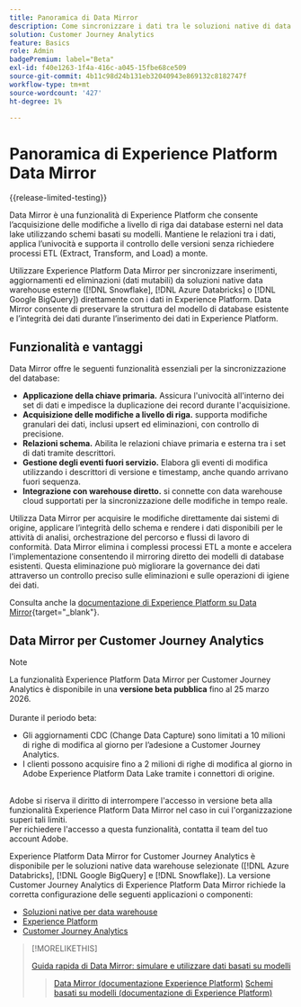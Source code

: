 ```yaml
---
title: Panoramica di Data Mirror
description: Come sincronizzare i dati tra le soluzioni native di data warehouse e Customer Journey Analytics
solution: Customer Journey Analytics
feature: Basics
role: Admin
badgePremium: label="Beta"
exl-id: f40e1263-1f4a-416c-a045-15fbe68ce509
source-git-commit: 4b11c98d24b131eb32040943e869132c8182747f
workflow-type: tm+mt
source-wordcount: '427'
ht-degree: 1%

---
```


# Panoramica di Experience Platform Data Mirror

{{release-limited-testing}}

Data Mirror è una funzionalità di Experience Platform che consente l’acquisizione delle modifiche a livello di riga dai database esterni nel data lake utilizzando schemi basati su modelli. Mantiene le relazioni tra i dati, applica l’univocità e supporta il controllo delle versioni senza richiedere processi ETL (Extract, Transform, and Load) a monte.

Utilizzare Experience Platform Data Mirror per sincronizzare inserimenti, aggiornamenti ed eliminazioni (dati mutabili) da soluzioni native data warehouse esterne ([!DNL Snowflake], [!DNL Azure Databricks] o [!DNL Google BigQuery]) direttamente con i dati in Experience Platform. Data Mirror consente di preservare la struttura del modello di database esistente e l’integrità dei dati durante l’inserimento dei dati in Experience Platform.

## Funzionalità e vantaggi

Data Mirror offre le seguenti funzionalità essenziali per la sincronizzazione del database:

* **Applicazione della chiave primaria.** Assicura l&#39;univocità all&#39;interno dei set di dati e impedisce la duplicazione dei record durante l&#39;acquisizione.
* **Acquisizione delle modifiche a livello di riga.** supporta modifiche granulari dei dati, inclusi upsert ed eliminazioni, con controllo di precisione.
* **Relazioni schema.** Abilita le relazioni chiave primaria e esterna tra i set di dati tramite descrittori.
* **Gestione degli eventi fuori servizio.** Elabora gli eventi di modifica utilizzando i descrittori di versione e timestamp, anche quando arrivano fuori sequenza.
* **Integrazione con warehouse diretto.** si connette con data warehouse cloud supportati per la sincronizzazione delle modifiche in tempo reale.

Utilizza Data Mirror per acquisire le modifiche direttamente dai sistemi di origine, applicare l’integrità dello schema e rendere i dati disponibili per le attività di analisi, orchestrazione del percorso e flussi di lavoro di conformità. Data Mirror elimina i complessi processi ETL a monte e accelera l&#39;implementazione consentendo il mirroring diretto dei modelli di database esistenti. Questa eliminazione può migliorare la governance dei dati attraverso un controllo preciso sulle eliminazioni e sulle operazioni di igiene dei dati.

Consulta anche la [documentazione di Experience Platform su Data Mirror](https://experienceleague.adobe.com/en/docs/experience-platform/xdm/data-mirror/overview){target="_blank"}.

## Data Mirror per Customer Journey Analytics

>[!NOTE]
>
>La funzionalità Experience Platform Data Mirror per Customer Journey Analytics è disponibile in una **versione beta pubblica** fino al 25 marzo 2026.<br/><br/>Durante il periodo beta:<ul><li>Gli aggiornamenti CDC (Change Data Capture) sono limitati a 10 milioni di righe di modifica al giorno per l’adesione a Customer Journey Analytics.</li><li>I clienti possono acquisire fino a 2 milioni di righe di modifica al giorno in Adobe Experience Platform Data Lake tramite i connettori di origine.</li></ul><br/>Adobe si riserva il diritto di interrompere l&#39;accesso in versione beta alla funzionalità Experience Platform Data Mirror nel caso in cui l&#39;organizzazione superi tali limiti. <br/>Per richiedere l&#39;accesso a questa funzionalità, contatta il team del tuo account Adobe.
>

Experience Platform Data Mirror for Customer Journey Analytics è disponibile per le soluzioni native data warehouse selezionate ([!DNL Azure Databricks], [!DNL Google BigQuery] e [!DNL Snowflake]). La versione Customer Journey Analytics di Experience Platform Data Mirror richiede la corretta configurazione delle seguenti applicazioni o componenti:

* [Soluzioni native per data warehouse](datawarehouse.md)
* [Experience Platform](aep.md)
* [Customer Journey Analytics](cja.md)

>[!MORELIKETHIS]
>
>[Guida rapida di Data Mirror: simulare e utilizzare dati basati su modelli](model-based.md)
>>[Data Mirror (documentazione Experience Platform)](https://experienceleague.adobe.com/en/docs/experience-platform/xdm/data-mirror/overview)
>>[Schemi basati su modelli (documentazione di Experience Platform)](https://experienceleague.adobe.com/en/docs/experience-platform/xdm/schema/model-based)
